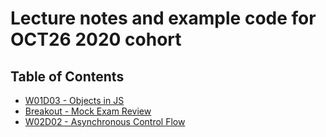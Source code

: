 # Lecture notes and example code for OCT26 2020 cohort

## Table of Contents

* [W01D03 - Objects in JS](https://github.com/andydlindsay/oct26-2020/tree/master/w01d03)
* [Breakout - Mock Exam Review](https://github.com/andydlindsay/oct26-2020/tree/master/breakout-mock-exam-review)
* [W02D02 - Asynchronous Control Flow](https://github.com/andydlindsay/oct26-2020/tree/master/w02d02)

